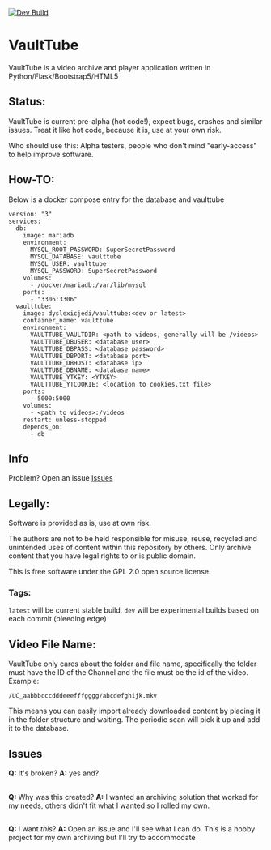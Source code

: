 [![Dev Build](https://github.com/dyslexicjedi/VaultTube/actions/workflows/docker.yml/badge.svg?branch=dev)](https://github.com/dyslexicjedi/VaultTube/actions/workflows/docker.yml)
# VaultTube

VaultTube is a video archive and player application written in Python/Flask/Bootstrap5/HTML5

## Status: 
VaultTube is current pre-alpha (hot code!), expect bugs, crashes and similar issues. Treat it like hot code, because it is, use at your own risk.

Who should use this: Alpha testers, people who don't mind "early-access" to help improve software.

## How-TO:
Below is a docker compose entry for the database and vaulttube

```
version: "3"
services:
  db:
    image: mariadb
    environment:
      MYSQL_ROOT_PASSWORD: SuperSecretPassword
      MYSQL_DATABASE: vaulttube
      MYSQL_USER: vaulttube
      MYSQL_PASSWORD: SuperSecretPassword
    volumes:
      - /docker/mariadb:/var/lib/mysql
    ports:
      - "3306:3306"
  vaulttube:
    image: dyslexicjedi/vaulttube:<dev or latest>
    container_name: vaulttube
    environment:
      VAULTTUBE_VAULTDIR: <path to videos, generally will be /videos>
      VAULTTUBE_DBUSER: <database user>
      VAULTTUBE_DBPASS: <database password>
      VAULTTUBE_DBPORT: <database port>
      VAULTTUBE_DBHOST: <database ip>
      VAULTTUBE_DBNAME: <database name>
      VAULTTUBE_YTKEY: <YTKEY>
      VAULTTUBE_YTCOOKIE: <location to cookies.txt file>
    ports:
      - 5000:5000
    volumes:
      - <path to videos>:/videos
    restart: unless-stopped
    depends_on:
      - db
```

## Info

Problem? Open an issue [Issues](https://github.com/jedihomelab/VaultTube/issues) 

## Legally: 
Software is provided as is, use at own risk.

The authors are not to be held responsible for misuse, reuse, recycled and unintended uses of content within this repository by others. Only archive content that you have legal rights to or is public domain. 

This is free software under the GPL 2.0 open source license.

### Tags: 
`latest` will be current stable build, `dev` will be experimental builds based on each commit (bleeding edge)

## Video File Name:

VaultTube only cares about the folder and file name, specifically the folder must have the ID of the Channel and the file must be the id of the video. Example:

`/UC_aabbbcccdddeeefffgggg/abcdefghijk.mkv`

This means you can easily import already downloaded content by placing it in the folder structure and waiting. The periodic scan will pick it up and add it to the database.

## Issues

**Q:** It's broken?
**A:** yes and?
##

**Q:** Why was this created?
**A:** I wanted an archiving solution that worked for my needs, others didn't fit what I wanted so I rolled my own. 
##

**Q:** I want *this*?
**A:** Open an issue and I'll see what I can do. This is a hobby project for my own archiving but I'll try to accommodate 